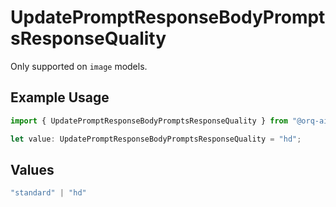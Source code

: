 # UpdatePromptResponseBodyPromptsResponseQuality

Only supported on `image` models.

## Example Usage

```typescript
import { UpdatePromptResponseBodyPromptsResponseQuality } from "@orq-ai/node/models/operations";

let value: UpdatePromptResponseBodyPromptsResponseQuality = "hd";
```

## Values

```typescript
"standard" | "hd"
```